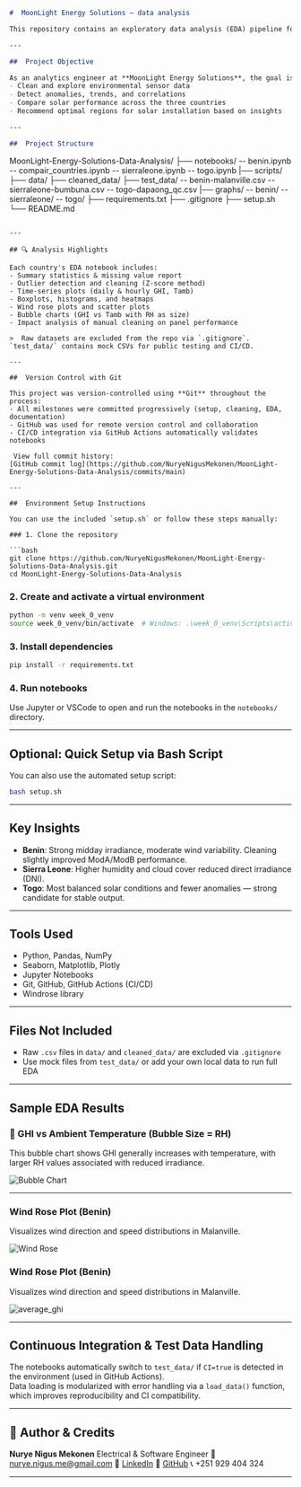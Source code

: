 
```markdown
#  MoonLight Energy Solutions – data analysis

This repository contains an exploratory data analysis (EDA) pipeline for environmental sensor data collected from **Benin**, **Sierra Leone**, and **Togo**.

---

##  Project Objective

As an analytics engineer at **MoonLight Energy Solutions**, the goal is to:
- Clean and explore environmental sensor data
- Detect anomalies, trends, and correlations
- Compare solar performance across the three countries
- Recommend optimal regions for solar installation based on insights

---

##  Project Structure

```

MoonLight-Energy-Solutions-Data-Analysis/
├── notebooks/
   -- benin.ipynb
   -- compair_countries.ipynb
   -- sierraleone.ipynb
   -- togo.ipynb
|── scripts/
├── data/
├── cleaned\_data/
├── test\_data/
   -- benin-malanville.csv
   -- sierraleone-bumbuna.csv
   -- togo-dapaong\_qc.csv
|── graphs/
   -- benin/
   -- sierraleone/
   -- togo/
├── requirements.txt
├── .gitignore
├── setup.sh
└── README.md

````

---

## 🔍 Analysis Highlights

Each country's EDA notebook includes:
- Summary statistics & missing value report
- Outlier detection and cleaning (Z-score method)
- Time-series plots (daily & hourly GHI, Tamb)
- Boxplots, histograms, and heatmaps
- Wind rose plots and scatter plots
- Bubble charts (GHI vs Tamb with RH as size)
- Impact analysis of manual cleaning on panel performance

>  Raw datasets are excluded from the repo via `.gitignore`. `test_data/` contains mock CSVs for public testing and CI/CD.

---

##  Version Control with Git

This project was version-controlled using **Git** throughout the process:
- All milestones were committed progressively (setup, cleaning, EDA, documentation)
- GitHub was used for remote version control and collaboration
- CI/CD integration via GitHub Actions automatically validates notebooks

 View full commit history:  
[GitHub commit log](https://github.com/NuryeNigusMekonen/MoonLight-Energy-Solutions-Data-Analysis/commits/main)

---

##  Environment Setup Instructions

You can use the included `setup.sh` or follow these steps manually:

### 1. Clone the repository

```bash
git clone https://github.com/NuryeNigusMekonen/MoonLight-Energy-Solutions-Data-Analysis.git
cd MoonLight-Energy-Solutions-Data-Analysis
````

### 2. Create and activate a virtual environment

```bash
python -m venv week_0_venv
source week_0_venv/bin/activate  # Windows: .\week_0_venv\Scripts\activate
```

### 3. Install dependencies

```bash
pip install -r requirements.txt
```

### 4. Run notebooks

Use Jupyter or VSCode to open and run the notebooks in the `notebooks/` directory.

---

##  Optional: Quick Setup via Bash Script

You can also use the automated setup script:

```bash
bash setup.sh
```

---

##  Key Insights

* **Benin**: Strong midday irradiance, moderate wind variability. Cleaning slightly improved ModA/ModB performance.
* **Sierra Leone**: Higher humidity and cloud cover reduced direct irradiance (DNI).
* **Togo**: Most balanced solar conditions and fewer anomalies — strong candidate for stable output.

---

##  Tools Used

* Python, Pandas, NumPy
* Seaborn, Matplotlib, Plotly
* Jupyter Notebooks
* Git, GitHub, GitHub Actions (CI/CD)
* Windrose library

---

##  Files Not Included

* Raw `.csv` files in `data/` and `cleaned_data/` are excluded via `.gitignore`
* Use mock files from `test_data/` or add your own local data to run full EDA

---

##  Sample EDA Results

### 🔵 GHI vs Ambient Temperature (Bubble Size = RH)

This bubble chart shows GHI generally increases with temperature, with larger RH values associated with reduced irradiance.

![Bubble Chart](graphs/benin/benin_bubble_chart.png)

---

###  Wind Rose Plot (Benin)

Visualizes wind direction and speed distributions in Malanville.

![Wind Rose](graphs/benin/windorose_plote.png)

###  Wind Rose Plot (Benin)

Visualizes wind direction and speed distributions in Malanville.

![average_ghi](graphs/comparison_image/average_ghi.png)

---
##  Continuous Integration & Test Data Handling

The notebooks automatically switch to `test_data/` if `CI=true` is detected in the environment (used in GitHub Actions).  
Data loading is modularized with error handling via a `load_data()` function, which improves reproducibility and CI compatibility.

---
## 👤 Author & Credits

**Nurye Nigus Mekonen**
Electrical & Software Engineer
📧 [nurye.nigus.me@gmail.com](mailto:nurye.nigus.me@gmail.com)
🔗 [LinkedIn](https://www.linkedin.com/in/nryngs/)
🐙 [GitHub](https://github.com/NuryeNigusMekonen)
📞 +251 929 404 324

---
